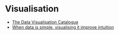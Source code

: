 # Visualisation

* [The Data Visualisation Catalogue](http://www.datavizcatalogue.com/)
* [When data is simple, visualising it improve intuition](http://minuum.com/taps-and-swipes/)